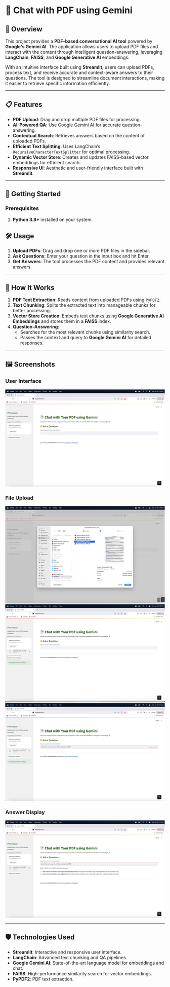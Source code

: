 # 📄 Chat with PDF using Gemini

## 📖 Overview

This project provides a **PDF-based conversational AI tool** powered by **Google's Gemini AI**. The application allows users to upload PDF files and interact with the content through intelligent question-answering, leveraging **LangChain**, **FAISS**, and **Google Generative AI** embeddings.

With an intuitive interface built using **Streamlit**, users can upload PDFs, process text, and receive accurate and context-aware answers to their questions. The tool is designed to streamline document interactions, making it easier to retrieve specific information efficiently.

---

## 📋 Features

- **PDF Upload**: Drag and drop multiple PDF files for processing.
- **AI-Powered QA**: Use Google Gemini AI for accurate question-answering.
- **Contextual Search**: Retrieves answers based on the content of uploaded PDFs.
- **Efficient Text Splitting**: Uses LangChain’s `RecursiveCharacterTextSplitter` for optimal processing.
- **Dynamic Vector Store**: Creates and updates FAISS-based vector embeddings for efficient search.
- **Responsive UI**: Aesthetic and user-friendly interface built with **Streamlit**.

---

## 🚀 Getting Started

### Prerequisites

1. **Python 3.8+** installed on your system.

## 🛠️ Usage

1. **Upload PDFs**: Drag and drop one or more PDF files in the sidebar.
2. **Ask Questions**: Enter your question in the input box and hit Enter.
3. **Get Answers**: The tool processes the PDF content and provides relevant answers.

---

## 📖 How It Works

1. **PDF Text Extraction**: Reads content from uploaded PDFs using `PyPDF2`.
2. **Text Chunking**: Splits the extracted text into manageable chunks for better processing.
3. **Vector Store Creation**: Embeds text chunks using **Google Generative AI Embeddings** and stores them in a **FAISS** index.
4. **Question-Answering**:
   - Searches for the most relevant chunks using similarity search.
   - Passes the context and query to **Google Gemini AI** for detailed responses.

---

## 🖼️ Screenshots

### User Interface
![User Interface](screenshots/homepage.png)

### File Upload
![File Upload](screenshots/upload1.png)
![File Upload](screenshots/upload2.png)
![File Upload](screenshots/submit.png)

### Answer Display
![Answer Display](screenshots/answers.png)

---

## 🛡️ Technologies Used

- **Streamlit**: Interactive and responsive user interface.
- **LangChain**: Advanced text chunking and QA pipelines.
- **Google Gemini AI**: State-of-the-art language model for embeddings and chat.
- **FAISS**: High-performance similarity search for vector embeddings.
- **PyPDF2**: PDF text extraction.

